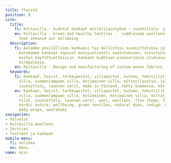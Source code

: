 ```yaml
---
title: Yleistä
position: 0
site:
  title:
    fi: Kultavilla - kudotut kankaat mittatilaustyönä - suunnittelu- ja tuotantopalvelut
    en: Kultavilla - Green and healthy textiles -  cuddlesome woollens and textiles
      that enhance our wellbeing
  description:
    fi: Autamme yksilöllisen kankaasi tai mallistosi suunnittelussa ja tuotannossa.
      Kutomamme kankaat sopivat monipuolisesti vaatetukseen, sisustuskankaiksi tai
      muihin käyttötuotteisiin. Kankaat kudotaan piensarjoina studiossamme Lohjan
      Virkkalassa.
    en: Kultavilla - Design and manufacturing of custom woven fabrics
  keywords:
    fi: Kankaat, huivit, torkkupeitot, villapeitot, kutomo, tekstiilit, sisustuskankaat,
      villa, suomenlampaan villa, kotimainen villa, mittatilaustyö, julkiset tilat,
      suunnittelu, luonnon värit, made in Finland, tehty Suomessa, kotimainen
    en: Kankaat, huivit, torkkupeitot, villapeitot, kutomo, tekstiilit, sisustuskankaat,
      villa, suomenlampaan villa, kotimainen, kotimainen villa, mittatilaustyö, julkiset
      tilat, suunnittelu, luonnon värit, wool, woollens, finn sheep, finnish design,
      nordic nature, wellbeing, green textiles, natural dyes, indigo, made in Finland,
      baby wraps, wearababy
navigation:
- Palvelut
- Kultavilla woollens
- Services
- Tuotteet ja kankaat
mobile-menu:
  fi: Valikko
  en: Menu
name: misc
---
```


